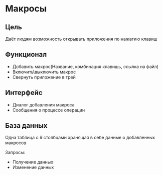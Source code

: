 # Макросы
## Цель
Даёт людям возможность открывать приложения по нажатию клавиш
## Функционал
- Добавить макрос(Название, комбинация клавишь, ссылка на файл)
- Включить\выключить макрос
- Свернуть приложение в трей
## Интерфейс
- Диалог добавления макроса
- Сообщения о процессе операции
## База данных
Одна таблица с 6 столбцами хранящая в себе данные о добавленных макросов

Запросы:
- Получение данных
- Изменение данных
